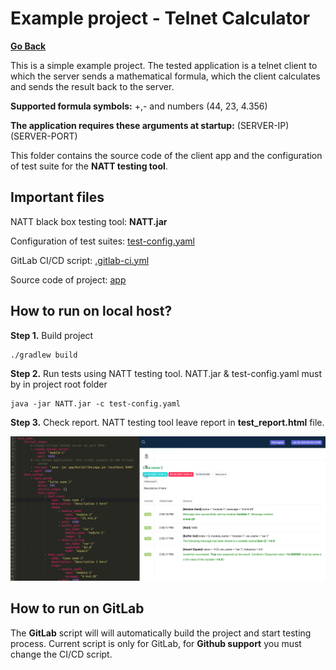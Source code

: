 # Example project - Telnet Calculator

**[Go Back](../../README.md)**

This is a simple example project. The tested application is a telnet client to which the server sends a mathematical formula, which the client calculates and sends the result back to the server. 

**Supported formula symbols:** +,- and numbers (44, 23, 4.356)

**The application requires these arguments at startup:** (SERVER-IP) (SERVER-PORT)

This folder contains the source code of the client app and the configuration of test suite for the **NATT testing tool**.

## Important files

NATT black box testing tool: **NATT.jar**

Configuration of test suites: [test-config.yaml](./test-config.yaml)

GitLab CI/CD script: [.gitlab-ci.yml](./.gitlab-ci.yml)

Source code of project: [app](./app)

## How to run on local host?

**Step 1.** Build project 
```
./gradlew build
```

**Step 2.** Run tests using NATT testing tool. NATT.jar & test-config.yaml must by in project root folder
```
java -jar NATT.jar -c test-config.yaml
```

**Step 3.** Check report. NATT testing tool leave report in **test_report.html** file.

<img src="./img/img1.png">

## How to run on GitLab

The **GitLab** script will will automatically build the project and start testing process. Current script is only for GitLab, for **Github support** you must change the CI/CD script.
